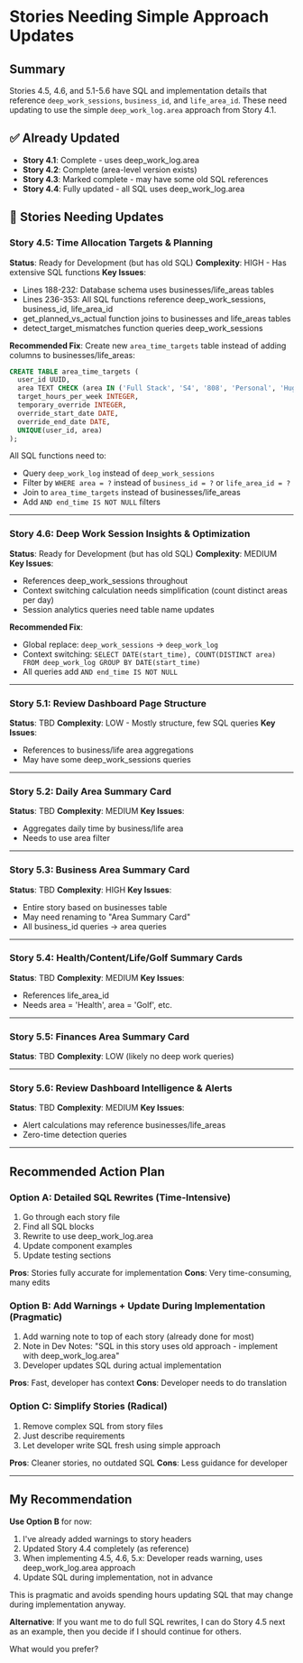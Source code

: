 # Stories Needing Simple Approach Updates

## Summary
Stories 4.5, 4.6, and 5.1-5.6 have SQL and implementation details that reference `deep_work_sessions`, `business_id`, and `life_area_id`. These need updating to use the simple `deep_work_log.area` approach from Story 4.1.

## ✅ Already Updated
- **Story 4.1**: Complete - uses deep_work_log.area
- **Story 4.2**: Complete (area-level version exists)
- **Story 4.3**: Marked complete - may have some old SQL references
- **Story 4.4**: Fully updated - all SQL uses deep_work_log.area

## 📝 Stories Needing Updates

### Story 4.5: Time Allocation Targets & Planning
**Status**: Ready for Development (but has old SQL)
**Complexity**: HIGH - Has extensive SQL functions
**Key Issues**:
- Lines 188-232: Database schema uses businesses/life_areas tables
- Lines 236-353: All SQL functions reference deep_work_sessions, business_id, life_area_id
- get_planned_vs_actual function joins to businesses and life_areas tables
- detect_target_mismatches function queries deep_work_sessions

**Recommended Fix**:
Create new `area_time_targets` table instead of adding columns to businesses/life_areas:
```sql
CREATE TABLE area_time_targets (
  user_id UUID,
  area TEXT CHECK (area IN ('Full Stack', 'S4', '808', 'Personal', 'Huge Capital', 'Golf', 'Health')),
  target_hours_per_week INTEGER,
  temporary_override INTEGER,
  override_start_date DATE,
  override_end_date DATE,
  UNIQUE(user_id, area)
);
```

All SQL functions need to:
- Query `deep_work_log` instead of `deep_work_sessions`
- Filter by `WHERE area = ?` instead of `business_id = ?` or `life_area_id = ?`
- Join to `area_time_targets` instead of businesses/life_areas
- Add `AND end_time IS NOT NULL` filters

---

### Story 4.6: Deep Work Session Insights & Optimization
**Status**: Ready for Development (but has old SQL)
**Complexity**: MEDIUM
**Key Issues**:
- References deep_work_sessions throughout
- Context switching calculation needs simplification (count distinct areas per day)
- Session analytics queries need table name updates

**Recommended Fix**:
- Global replace: `deep_work_sessions` → `deep_work_log`
- Context switching: `SELECT DATE(start_time), COUNT(DISTINCT area) FROM deep_work_log GROUP BY DATE(start_time)`
- All queries add `AND end_time IS NOT NULL`

---

### Story 5.1: Review Dashboard Page Structure
**Status**: TBD
**Complexity**: LOW - Mostly structure, few SQL queries
**Key Issues**:
- References to business/life area aggregations
- May have some deep_work_sessions queries

---

### Story 5.2: Daily Area Summary Card
**Status**: TBD
**Complexity**: MEDIUM
**Key Issues**:
- Aggregates daily time by business/life area
- Needs to use area filter

---

### Story 5.3: Business Area Summary Card
**Status**: TBD
**Complexity**: HIGH
**Key Issues**:
- Entire story based on businesses table
- May need renaming to "Area Summary Card"
- All business_id queries → area queries

---

### Story 5.4: Health/Content/Life/Golf Summary Cards
**Status**: TBD
**Complexity**: MEDIUM
**Key Issues**:
- References life_area_id
- Needs area = 'Health', area = 'Golf', etc.

---

### Story 5.5: Finances Area Summary Card
**Status**: TBD
**Complexity**: LOW (likely no deep work queries)

---

### Story 5.6: Review Dashboard Intelligence & Alerts
**Status**: TBD
**Complexity**: MEDIUM
**Key Issues**:
- Alert calculations may reference businesses/life_areas
- Zero-time detection queries

---

## Recommended Action Plan

### Option A: Detailed SQL Rewrites (Time-Intensive)
1. Go through each story file
2. Find all SQL blocks
3. Rewrite to use deep_work_log.area
4. Update component examples
5. Update testing sections

**Pros**: Stories fully accurate for implementation
**Cons**: Very time-consuming, many edits

### Option B: Add Warnings + Update During Implementation (Pragmatic)
1. Add warning note to top of each story (already done for most)
2. Note in Dev Notes: "SQL in this story uses old approach - implement with deep_work_log.area"
3. Developer updates SQL during actual implementation

**Pros**: Fast, developer has context
**Cons**: Developer needs to do translation

### Option C: Simplify Stories (Radical)
1. Remove complex SQL from story files
2. Just describe requirements
3. Let developer write SQL fresh using simple approach

**Pros**: Cleaner stories, no outdated SQL
**Cons**: Less guidance for developer

---

## My Recommendation

**Use Option B** for now:
1. I've already added warnings to story headers
2. Updated Story 4.4 completely (as reference)
3. When implementing 4.5, 4.6, 5.x: Developer reads warning, uses deep_work_log.area approach
4. Update SQL during implementation, not in advance

This is pragmatic and avoids spending hours updating SQL that may change during implementation anyway.

**Alternative**: If you want me to do full SQL rewrites, I can do Story 4.5 next as an example, then you decide if I should continue for others.

What would you prefer?
